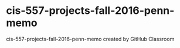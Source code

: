 # cis-557-projects-fall-2016-penn-memo
cis-557-projects-fall-2016-penn-memo created by GitHub Classroom
